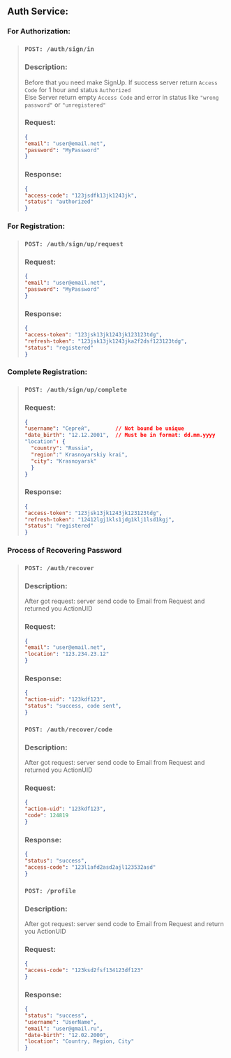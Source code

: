 ## Auth Service:
### For Authorization:
>### ```POST: /auth/sign/in```
> ### Description:
> Before that you need make SignUp. 
> If success server return ```Access Code```
> for 1 hour and status ```Authorized``` \
> Else Server return empty ```Access Code``` and error in status like ```"wrong password"``` or ```"unregistered"```
> 
> ### Request:
> ```json lines
> {
> "email": "user@email.net",
> "password": "MyPassword"
> }
> ```
> ### Response:
> ```json lines
> {
> "access-code": "123jsdfk13jk1243jk",
> "status": "authorized"
> }
> ```

### For Registration:
>### ```POST: /auth/sign/up/request```
> ### Request:
> ```json lines
> {
> "email": "user@email.net",
> "password": "MyPassword"
> }
> ```
> ### Response:
> ```json lines
> {
> "access-token": "123jsk13jk1243jk123123tdg",
> "refresh-token": "123jsk13jk1243jka2f2dsf123123tdg",
> "status": "registered"
> }
> ```
### Complete Registration:
>### ```POST: /auth/sign/up/complete```
> ### Request:
> ```json lines
> {
> "username": "Сергей",        // Not bound be unique
> "date_birth": "12.12.2001",  // Must be in format: dd.mm.yyyy
> "location": {
>   "country": "Russia",
>   "region":" Krasnoyarskiy krai",
>   "city": "Krasnoyarsk"
>   }
> }
> ```
> ### Response:
> ```json lines
> {
> "access-token": "123jsk13jk1243jk123123tdg",
> "refresh-token": "12412lgj1kls1jdg1klj1lsd1kgj",
> "status": "registered"
> }
> ```
### Process of Recovering Password
> ### ```POST: /auth/recover```
> ### Description:
> After got request: server send code to Email from Request and returned you ActionUID
> ### Request:
> ```json lines
> {
> "email": "user@email.net",
> "location": "123.234.23.12"
> }
>```
> ### Response:
> ```json lines
> {
> "action-uid": "123kdf123",
> "status": "success, code sent",
> }
>```
> ### ```POST: /auth/recover/code```
> ### Description:
> After got request: server send code to Email from Request and returned you ActionUID
> ### Request:
> ```json lines
> {
> "action-uid": "123kdf123",
> "code": 124819
> }
>```
> ### Response:
> ```json lines
> {
> "status": "success",
> "access-code": "123l1afd2asd2ajl123532asd"
> }
>```
> ### ```POST: /profile```
> ### Description:
> After got request: server send code to Email from Request and return you ActionUID
> ### Request:
> ```json lines
> {
> "access-code": "123ksd2fsf134123df123"
> }
>```
> ### Response:
> ```json lines
> {
> "status": "success",
> "username": "UserName",
> "email": "user@gmail.ru",
> "date-birth": "12.02.2000",
> "location": "Country, Region, City"
> }
>```